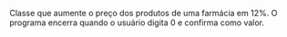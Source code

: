 Classe que aumente o preço dos produtos de uma farmácia em 12%. O programa encerra quando o usuário digita 0 e confirma como valor.

